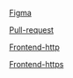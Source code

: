 [Figma](https://disk.yandex.ru/d/Ek4uIDwolOYXIQ)

[Pull-request](https://github.com/StasKudinow/movies-explorer-frontend/pull/2)

[Frontend-http](http://movies-explorer.sk.nomoredomainsclub.ru/movies)

[Frontend-https](https://movies-explorer.sk.nomoredomainsclub.ru/movies)
